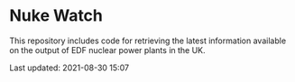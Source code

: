# Nuke Watch

This repository includes code for retrieving the latest information available on the output of EDF nuclear power plants in the UK.

Last updated: 2021-08-30 15:07